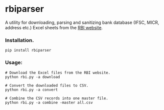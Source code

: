 # rbiparser

A utility for downloading, parsing and sanitizing bank database (IFSC, MICR, address etc.) Excel sheets from the [RBI website](https://www.rbi.org.in/scripts/bs_viewcontent.aspx?Id=2009).

### Installation.
`pip install rbiparser`

### Usage:
```shell
# Download the Excel files from the RBI website.
python rbi.py -a download

# Convert the downloaded files to CSV.
python rbi.py -a convert

# Combine the CSV records into one master file.
python rbi.py -a combine -master all.csv
```
